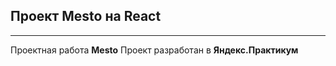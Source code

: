 ## **Проект Mesto на React**

-----

Проектная работа **Mesto**
Проект разработан в **Яндекс.Практикум**
